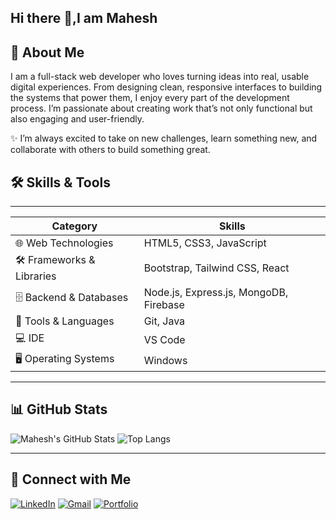 ## Hi there 👋,I am Mahesh 

## 👋 About Me

I am a full-stack web developer who loves turning ideas into real, usable digital experiences. From designing clean, responsive interfaces to building the systems that power them, I enjoy every part of the development process.  I’m passionate about creating work that’s not only functional but also engaging and user-friendly. 

✨ I’m always excited to take on new challenges, learn something new, and collaborate with others to build something great.


## 🛠️ Skills & Tools
--------------------------------------------------------------------------------------------------------
|   Category                   |      Skills                                                            |
|------------------------------|------------------------------------------------------------------------|
| 🌐 Web Technologies         | HTML5, CSS3, JavaScript                                                |
| 🛠️ Frameworks & Libraries   | Bootstrap, Tailwind CSS, React                                         |
| 🗄️ Backend & Databases      | Node.js, Express.js, MongoDB, Firebase                                 |
| 🧰 Tools & Languages        | Git, Java                                                              |
| 💻 IDE                      | VS Code                                            |                              
| 🖥️ Operating Systems        | Windows                                                                |
--------------------------------------------------------------------------------------------------------

## 📊 GitHub Stats

![Mahesh's GitHub Stats](https://github-readme-stats.vercel.app/api?username=mahesh-nayak53&show_icons=true&theme=radical)
![Top Langs](https://github-readme-stats.vercel.app/api/top-langs/?username=mahesh-nayak53&layout=compact&theme=radical)

---

## 📱 Connect with Me

[![LinkedIn](https://img.shields.io/badge/LinkedIn-blue?logo=linkedin&logoColor=white)](https://www.linkedin.com/in/mahesh-nayak-008159281/)
[![Gmail](https://img.shields.io/badge/Gmail-D14836?logo=gmail&logoColor=white)](mailto:maheshnayakgvt06@gmail.com)
[![Portfolio](https://img.shields.io/badge/Portfolio-000?logo=firefox&logoColor=white)](https://your-portfolio-link.com)
